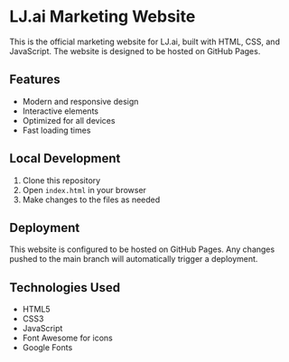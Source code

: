 # LJ.ai Marketing Website

This is the official marketing website for LJ.ai, built with HTML, CSS, and JavaScript. The website is designed to be hosted on GitHub Pages.

## Features
- Modern and responsive design
- Interactive elements
- Optimized for all devices
- Fast loading times

## Local Development
1. Clone this repository
2. Open `index.html` in your browser
3. Make changes to the files as needed

## Deployment
This website is configured to be hosted on GitHub Pages. Any changes pushed to the main branch will automatically trigger a deployment.

## Technologies Used
- HTML5
- CSS3
- JavaScript
- Font Awesome for icons
- Google Fonts